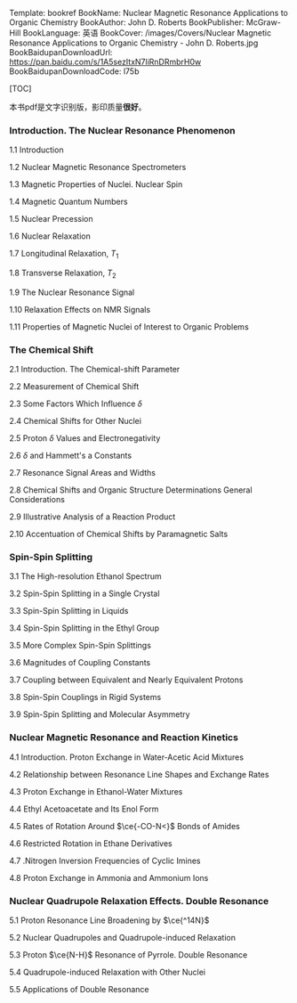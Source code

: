 Template: bookref
BookName: Nuclear Magnetic Resonance Applications to Organic Chemistry
BookAuthor: John D. Roberts
BookPublisher: McGraw-Hill
BookLanguage: 英语
BookCover: /images/Covers/Nuclear Magnetic Resonance Applications to Organic Chemistry - John D. Roberts.jpg
BookBaidupanDownloadUrl: https://pan.baidu.com/s/1A5sezItxN7liRnDRmbrH0w 
BookBaidupanDownloadCode: l75b



[TOC]

本书pdf是文字识别版，影印质量**很好**。

### Introduction. The Nuclear Resonance Phenomenon

1.1  Introduction

1.2  Nuclear Magnetic Resonance Spectrometers

1.3  Magnetic Properties of Nuclei. Nuclear Spin

1.4  Magnetic Quantum Numbers

1.5  Nuclear Precession

1.6  Nuclear Relaxation

1.7  Longitudinal Relaxation, $T_1$

1.8  Transverse Relaxation, $T_2$

1.9  The Nuclear Resonance Signal

1.10  Relaxation Effects on NMR Signals

1.11  Properties of Magnetic Nuclei of Interest to Organic Problems

### The Chemical Shift
2.1  Introduction. The Chemical-shift Parameter

2.2  Measurement of Chemical Shift

2.3  Some Factors Which Influence $\delta$

2.4  Chemical Shifts for Other Nuclei 

2.5  Proton $\delta$ Values and Electronegativity

2.6  $\delta$ and Hammett's a Constants

2.7  Resonance Signal Areas and Widths 

2.8  Chemical Shifts and Organic Structure Determinations General Considerations

2.9  Illustrative Analysis of a Reaction Product

2.10  Accentuation of Chemical Shifts by Paramagnetic Salts

### Spin-Spin Splitting

3.1  The High-resolution Ethanol Spectrum

3.2  Spin-Spin Splitting in a Single Crystal

3.3  Spin-Spin Splitting in Liquids

3.4  Spin-Spin Splitting in the Ethyl Group

3.5  More Complex Spin-Spin Splittings

3.6  Magnitudes of Coupling Constants

3.7  Coupling between Equivalent and Nearly Equivalent Protons

3.8  Spin-Spin Couplings in Rigid Systems

3.9  Spin-Spin Splitting and Molecular Asymmetry

### Nuclear Magnetic Resonance and Reaction Kinetics

4.1  Introduction. Proton Exchange in Water-Acetic Acid Mixtures

4.2  Relationship between Resonance Line Shapes and Exchange Rates

4.3  Proton Exchange in Ethanol-Water Mixtures

4.4  Ethyl Acetoacetate and Its Enol Form

4.5  Rates of Rotation Around $\ce{-CO-N<}$ Bonds of Amides 

4.6  Restricted Rotation in Ethane Derivatives

4.7 .Nitrogen Inversion Frequencies of Cyclic Imines

4.8  Proton Exchange in Ammonia and Ammonium Ions

### Nuclear Quadrupole Relaxation Effects. Double Resonance

5.1  Proton Resonance Line Broadening by $\ce{^14N}$

5.2  Nuclear Quadrupoles and Quadrupole-induced Relaxation

5.3  Proton $\ce{N-H}$ Resonance of Pyrrole. Double Resonance

5.4  Quadrupole-induced Relaxation with Other Nuclei

5.5  Applications of Double Resonance

